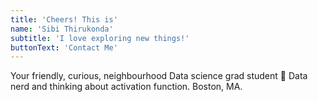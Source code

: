 ```yaml
---
title: 'Cheers! This is'
name: 'Sibi Thirukonda'
subtitle: 'I love exploring new things!'
buttonText: 'Contact Me'
---
```


Your friendly, curious, neighbourhood Data science grad student
🐣 Data nerd and thinking about activation function.
Boston, MA.

